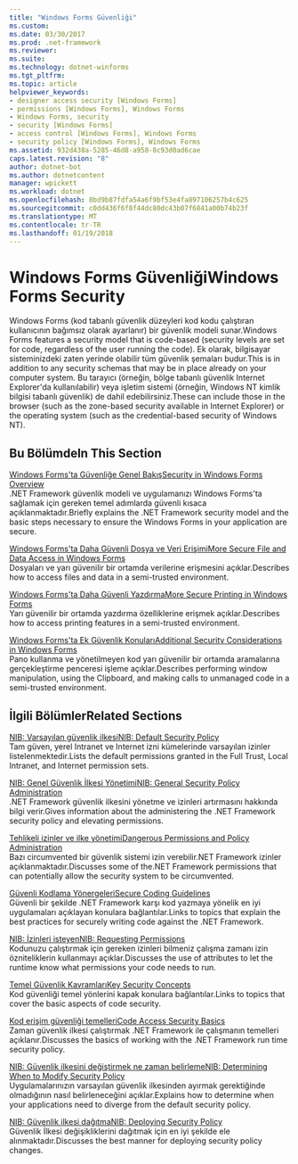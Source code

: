 ```yaml
---
title: "Windows Forms Güvenliği"
ms.custom: 
ms.date: 03/30/2017
ms.prod: .net-framework
ms.reviewer: 
ms.suite: 
ms.technology: dotnet-winforms
ms.tgt_pltfrm: 
ms.topic: article
helpviewer_keywords:
- designer access security [Windows Forms]
- permissions [Windows Forms], Windows Forms
- Windows Forms, security
- security [Windows Forms]
- access control [Windows Forms], Windows Forms
- security policy [Windows Forms], Windows Forms
ms.assetid: 932d438a-5285-46d8-a958-8c93d0ad6cae
caps.latest.revision: "8"
author: dotnet-bot
ms.author: dotnetcontent
manager: wpickett
ms.workload: dotnet
ms.openlocfilehash: 8bd9b87fdfa54a6f9bf53e4fa897106257b4c625
ms.sourcegitcommit: c0dd436f6f8f44dc80dc43b07f6841a00b74b23f
ms.translationtype: MT
ms.contentlocale: tr-TR
ms.lasthandoff: 01/19/2018
---
```

# <a name="windows-forms-security"></a><span data-ttu-id="b6e55-102">Windows Forms Güvenliği</span><span class="sxs-lookup"><span data-stu-id="b6e55-102">Windows Forms Security</span></span>
<span data-ttu-id="b6e55-103">Windows Forms (kod tabanlı güvenlik düzeyleri kod kodu çalıştıran kullanıcının bağımsız olarak ayarlanır) bir güvenlik modeli sunar.</span><span class="sxs-lookup"><span data-stu-id="b6e55-103">Windows Forms features a security model that is code-based (security levels are set for code, regardless of the user running the code).</span></span> <span data-ttu-id="b6e55-104">Ek olarak, bilgisayar sisteminizdeki zaten yerinde olabilir tüm güvenlik şemaları budur.</span><span class="sxs-lookup"><span data-stu-id="b6e55-104">This is in addition to any security schemas that may be in place already on your computer system.</span></span> <span data-ttu-id="b6e55-105">Bu tarayıcı (örneğin, bölge tabanlı güvenlik Internet Explorer'da kullanılabilir) veya işletim sistemi (örneğin, Windows NT kimlik bilgisi tabanlı güvenlik) de dahil edebilirsiniz.</span><span class="sxs-lookup"><span data-stu-id="b6e55-105">These can include those in the browser (such as the zone-based security available in Internet Explorer) or the operating system (such as the credential-based security of Windows NT).</span></span>  
  
## <a name="in-this-section"></a><span data-ttu-id="b6e55-106">Bu Bölümde</span><span class="sxs-lookup"><span data-stu-id="b6e55-106">In This Section</span></span>  
 [<span data-ttu-id="b6e55-107">Windows Forms'ta Güvenliğe Genel Bakış</span><span class="sxs-lookup"><span data-stu-id="b6e55-107">Security in Windows Forms Overview</span></span>](../../../docs/framework/winforms/security-in-windows-forms-overview.md)  
 <span data-ttu-id="b6e55-108">.NET Framework güvenlik modeli ve uygulamanızı Windows Forms'ta sağlamak için gereken temel adımlarda güvenli kısaca açıklanmaktadır.</span><span class="sxs-lookup"><span data-stu-id="b6e55-108">Briefly explains the .NET Framework security model and the basic steps necessary to ensure the Windows Forms in your application are secure.</span></span>  
  
 [<span data-ttu-id="b6e55-109">Windows Forms'ta Daha Güvenli Dosya ve Veri Erişimi</span><span class="sxs-lookup"><span data-stu-id="b6e55-109">More Secure File and Data Access in Windows Forms</span></span>](../../../docs/framework/winforms/more-secure-file-and-data-access-in-windows-forms.md)  
 <span data-ttu-id="b6e55-110">Dosyaları ve yarı güvenilir bir ortamda verilerine erişmesini açıklar.</span><span class="sxs-lookup"><span data-stu-id="b6e55-110">Describes how to access files and data in a semi-trusted environment.</span></span>  
  
 [<span data-ttu-id="b6e55-111">Windows Forms'ta Daha Güvenli Yazdırma</span><span class="sxs-lookup"><span data-stu-id="b6e55-111">More Secure Printing in Windows Forms</span></span>](../../../docs/framework/winforms/more-secure-printing-in-windows-forms.md)  
 <span data-ttu-id="b6e55-112">Yarı güvenilir bir ortamda yazdırma özelliklerine erişmek açıklar.</span><span class="sxs-lookup"><span data-stu-id="b6e55-112">Describes how to access printing features in a semi-trusted environment.</span></span>  
  
 [<span data-ttu-id="b6e55-113">Windows Forms'ta Ek Güvenlik Konuları</span><span class="sxs-lookup"><span data-stu-id="b6e55-113">Additional Security Considerations in Windows Forms</span></span>](../../../docs/framework/winforms/additional-security-considerations-in-windows-forms.md)  
 <span data-ttu-id="b6e55-114">Pano kullanma ve yönetilmeyen kod yarı güvenilir bir ortamda aramalarına gerçekleştirme penceresi işleme açıklar.</span><span class="sxs-lookup"><span data-stu-id="b6e55-114">Describes performing window manipulation, using the Clipboard, and making calls to unmanaged code in a semi-trusted environment.</span></span>  
  
## <a name="related-sections"></a><span data-ttu-id="b6e55-115">İlgili Bölümler</span><span class="sxs-lookup"><span data-stu-id="b6e55-115">Related Sections</span></span>  
 [<span data-ttu-id="b6e55-116">NIB: Varsayılan güvenlik ilkesi</span><span class="sxs-lookup"><span data-stu-id="b6e55-116">NIB: Default Security Policy</span></span>](http://msdn.microsoft.com/library/2c086873-0894-4f4d-8f7e-47427c1a3b55)  
 <span data-ttu-id="b6e55-117">Tam güven, yerel Intranet ve Internet izni kümelerinde varsayılan izinler listelenmektedir.</span><span class="sxs-lookup"><span data-stu-id="b6e55-117">Lists the default permissions granted in the Full Trust, Local Intranet, and Internet permission sets.</span></span>  
  
 [<span data-ttu-id="b6e55-118">NIB: Genel Güvenlik İlkesi Yönetimi</span><span class="sxs-lookup"><span data-stu-id="b6e55-118">NIB: General Security Policy Administration</span></span>](http://msdn.microsoft.com/library/5121fe35-f0e3-402c-94ab-4f35b0a87b4b)  
 <span data-ttu-id="b6e55-119">.NET Framework güvenlik ilkesini yönetme ve izinleri artırmasını hakkında bilgi verir.</span><span class="sxs-lookup"><span data-stu-id="b6e55-119">Gives information about the administering the .NET Framework security policy and elevating permissions.</span></span>  
  
 [<span data-ttu-id="b6e55-120">Tehlikeli izinler ve ilke yönetimi</span><span class="sxs-lookup"><span data-stu-id="b6e55-120">Dangerous Permissions and Policy Administration</span></span>](../../../docs/framework/misc/dangerous-permissions-and-policy-administration.md)  
 <span data-ttu-id="b6e55-121">Bazı circumvented bir güvenlik sistemi izin verebilir.NET Framework izinler açıklanmaktadır.</span><span class="sxs-lookup"><span data-stu-id="b6e55-121">Discusses some of the.NET Framework permissions that can potentially allow the security system to be circumvented.</span></span>  
  
 [<span data-ttu-id="b6e55-122">Güvenli Kodlama Yönergeleri</span><span class="sxs-lookup"><span data-stu-id="b6e55-122">Secure Coding Guidelines</span></span>](../../../docs/standard/security/secure-coding-guidelines.md)  
 <span data-ttu-id="b6e55-123">Güvenli bir şekilde .NET Framework karşı kod yazmaya yönelik en iyi uygulamaları açıklayan konulara bağlantılar.</span><span class="sxs-lookup"><span data-stu-id="b6e55-123">Links to topics that explain the best practices for securely writing code against the .NET Framework.</span></span>  
  
 [<span data-ttu-id="b6e55-124">NIB: İzinleri isteyen</span><span class="sxs-lookup"><span data-stu-id="b6e55-124">NIB: Requesting Permissions</span></span>](http://msdn.microsoft.com/library/0447c49d-8cba-45e4-862c-ff0b59bebdc2)  
 <span data-ttu-id="b6e55-125">Kodunuzu çalıştırmak için gereken izinleri bilmeniz çalışma zamanı izin özniteliklerin kullanmayı açıklar.</span><span class="sxs-lookup"><span data-stu-id="b6e55-125">Discusses the use of attributes to let the runtime know what permissions your code needs to run.</span></span>  
  
 [<span data-ttu-id="b6e55-126">Temel Güvenlik Kavramları</span><span class="sxs-lookup"><span data-stu-id="b6e55-126">Key Security Concepts</span></span>](../../../docs/standard/security/key-security-concepts.md)  
 <span data-ttu-id="b6e55-127">Kod güvenliği temel yönlerini kapak konulara bağlantılar.</span><span class="sxs-lookup"><span data-stu-id="b6e55-127">Links to topics that cover the basic aspects of code security.</span></span>  
  
 [<span data-ttu-id="b6e55-128">Kod erişim güvenliği temelleri</span><span class="sxs-lookup"><span data-stu-id="b6e55-128">Code Access Security Basics</span></span>](../../../docs/framework/misc/code-access-security-basics.md)  
 <span data-ttu-id="b6e55-129">Zaman güvenlik ilkesi çalıştırmak .NET Framework ile çalışmanın temelleri açıklanır.</span><span class="sxs-lookup"><span data-stu-id="b6e55-129">Discusses the basics of working with the .NET Framework run time security policy.</span></span>  
  
 [<span data-ttu-id="b6e55-130">NIB: Güvenlik ilkesini değiştirmek ne zaman belirleme</span><span class="sxs-lookup"><span data-stu-id="b6e55-130">NIB: Determining When to Modify Security Policy</span></span>](http://msdn.microsoft.com/library/af749b17-e461-409d-84b9-a3d44789db16)  
 <span data-ttu-id="b6e55-131">Uygulamalarınızın varsayılan güvenlik ilkesinden ayırmak gerektiğinde olmadığının nasıl belirleneceğini açıklar.</span><span class="sxs-lookup"><span data-stu-id="b6e55-131">Explains how to determine when your applications need to diverge from the default security policy.</span></span>  
  
 [<span data-ttu-id="b6e55-132">NIB: Güvenlik ilkesi dağıtma</span><span class="sxs-lookup"><span data-stu-id="b6e55-132">NIB: Deploying Security Policy</span></span>](http://msdn.microsoft.com/library/f936c1e5-033b-4bd9-a3bd-a39ba733a681)  
 <span data-ttu-id="b6e55-133">Güvenlik İlkesi değişikliklerini dağıtmak için en iyi şekilde ele alınmaktadır.</span><span class="sxs-lookup"><span data-stu-id="b6e55-133">Discusses the best manner for deploying security policy changes.</span></span>

